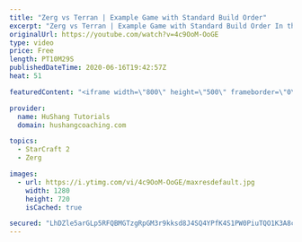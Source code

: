 ```yaml
---
title: "Zerg vs Terran | Example Game with Standard Build Order"
excerpt: "Zerg vs Terran | Example Game with Standard Build Order In this guide we learn how to defend early Terran attacks.  Coaching -------------------------------------------------------------------------- Interested in Starcraft lessons? Check out my website! I would love to help you improve and reach your"
originalUrl: https://youtube.com/watch?v=4c9OoM-OoGE
type: video
price: Free
length: PT10M29S
publishedDateTime: 2020-06-16T19:42:57Z
heat: 51

featuredContent: "<iframe width=\"800\" height=\"500\" frameborder=\"0\" src=\"https://www.youtube.com/embed/4c9OoM-OoGE\" allow=\"accelerometer; autoplay; encrypted-media; gyroscope; picture-in-picture\" allowfullscreen></iframe>"

provider:
  name: HuShang Tutorials
  domain: hushangcoaching.com

topics:
  - StarCraft 2
  - Zerg

images:
  - url: https://i.ytimg.com/vi/4c9OoM-OoGE/maxresdefault.jpg
    width: 1280
    height: 720
    isCached: true

secured: "LhDZle5arGLp5RFQBMGTzgRpGM3r9kksd8J4SQ4YPfK4S1PW0PiuTQO1K3A8c4LppUdiZ3t2plbxUUne8Mbu3ON5PrwqvSVkFhkvxeq406AJ7n/oN1TS5T6o5u6S/X65NSLYNJbJZDwBA2YsLtD60lCfxbYHyoy+721RSsDc8g0eshJY13kRfxcypxv43pW2AAXNPM+tz88wmxOWSVWoK6um1XnY4kYfgNIQUiftvEzF/uksJPTkKUcmMag1U9TnNCDu+jhekiGd7CzxvuU91NXEmCkMYQqzDtnHGNPD5gLn3nYYxgJTzYZWoy0J+gTwP4Eziyjtpt34K+kqdCYudupmeGxa6PFZ1d9HLhzpoLd/IQN4yWDRoLoVEmiGd8Fn9RSa4tz3DXyZFB0ZyOgNBIdxrxHpGM3nMKYTmsbDDIk=;d5G8JBeIFMZE3Xvw4Ygb4w=="
---
```


